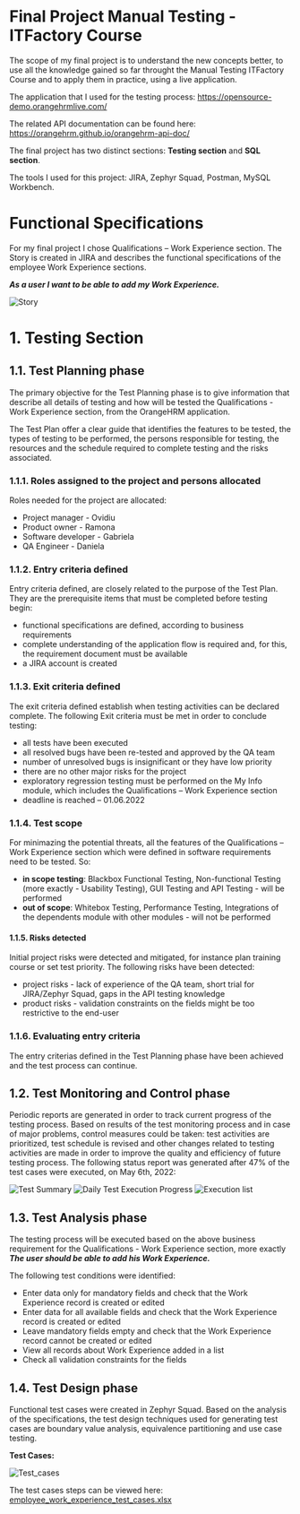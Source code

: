 # Final Project Manual Testing - ITFactory Course

The scope of my final project is to understand the new concepts better, to use all the knowledge gained so far throught the Manual Testing ITFactory Course and to apply them in practice, using a live application.

The application that I used for the testing process: https://opensource-demo.orangehrmlive.com/

The related API documentation can be found here: https://orangehrm.github.io/orangehrm-api-doc/

The final project has two distinct sections: **Testing section** and **SQL section**.

The tools I used for this project: JIRA, Zephyr Squad, Postman, MySQL Workbench.

# Functional Specifications

For my final project I chose Qualifications – Work Experience section. The Story is created in JIRA and describes the functional specifications of the employee Work Experience sections. 


***As a user I want to be able to add my Work Experience.***

![Story](https://user-images.githubusercontent.com/56273858/167291946-5a425123-3129-4ca7-9f0c-bc1ecb817815.jpg)


# 1. Testing Section

## 1.1. Test Planning phase

The primary objective for the Test Planning phase is to give information that describe all details of testing and how will be tested the Qualifications - Work Experience section, from the OrangeHRM application.

The Test Plan offer a clear guide that identifies the features to be tested, the types of testing to be performed, the persons responsible for testing, the resources and the schedule required to complete testing and the risks associated.

### 1.1.1. Roles assigned to the project and persons allocated

Roles needed for the project are allocated:
- Project manager - Ovidiu  
- Product owner - Ramona
- Software developer - Gabriela
- QA Engineer - Daniela 

### 1.1.2. Entry criteria defined

Entry criteria defined, are closely related to the purpose of the Test Plan. They are the prerequisite items that must be completed before testing begin:
- functional specifications are defined, according to business requirements
- complete understanding of the application flow is required and, for this, the requirement document must be available
- a JIRA account is created

### 1.1.3. Exit criteria defined

The exit criteria defined establish when testing activities can be declared complete. The following Exit criteria must be met in order to conclude testing:
- all tests have been executed 
- all resolved bugs have been re-tested and approved by the QA team
- number of unresolved bugs is insignificant or they have low priority 
- there are no other major risks for the project
- exploratory regression testing must be performed on the My Info module, which includes the Qualifications – Work Experience section 
- deadline is reached – 01.06.2022

### 1.1.4. Test scope
For minimazing the potential threats, all the features of the Qualifications – Work Experience section which were defined in software requirements need to be tested. 
So:
- **in scope testing**: Blackbox Functional Testing, Non-functional Testing (more exactly - Usability Testing), GUI Testing and API Testing - will be performed 
- **out of scope**: Whitebox Testing, Performance Testing, Integrations of the dependents module with other modules - will not be performed

#### 1.1.5. Risks detected
Initial project risks were detected and mitigated, for instance plan training course or set test priority.
The following risks have been detected:
- project risks - lack of experience of the QA team, short trial for JIRA/Zephyr Squad, gaps in the API testing knowledge
- product risks - validation constraints on the fields might be too restrictive to the end-user  

### 1.1.6. Evaluating entry criteria

The entry criterias defined in the Test Planning phase have been achieved and the test process can continue.

## 1.2. Test Monitoring and Control phase
Periodic reports are generated in order to track current progress of the testing process. Based on results of the test monitoring process and in case of major problems, control measures could be taken: test activities are prioritized, test schedule is revised and other changes related to testing activities are made in order to improve the quality and efficiency of future testing process. 
The following status report was generated after 47% of the test cases were executed, on May 6th, 2022:

![Test Summary](https://user-images.githubusercontent.com/56273858/167906900-2a261e07-5974-4af4-8e1e-e1fa505587ea.jpg)
![Daily Test Execution Progress](https://user-images.githubusercontent.com/56273858/167906944-4c426c1f-e6d9-48f0-921a-029790a28423.jpg)
![Execution list](https://user-images.githubusercontent.com/56273858/167907083-6cca4d28-2666-4a3c-a6ba-566fec5df4ed.jpg)

## 1.3. Test Analysis phase
The testing process will be executed based on the above business requirement for the Qualifications - Work Experience section, more exactly ***The user should be able to add his Work Experience.***

The following test conditions were identified:
- Enter data only for mandatory fields and check that the Work Experience record is created or edited
- Enter data for all available fields and check that the Work Experience record is created or edited 
- Leave mandatory fields empty and check that the Work Experience record cannot be created or edited
- View all records about Work Experience added in a list 
- Check all validation constraints for the fields 

## 1.4. Test Design phase
Functional test cases were created in Zephyr Squad. Based on the analysis of the specifications, the test design techniques used for generating test cases are boundary value analysis, equivalence partitioning and use case testing.

**Test Cases:**

![Test_cases](https://user-images.githubusercontent.com/56273858/167915185-79e2786a-eaed-4ca9-9dbf-0b6a6c26ada0.jpg)

The test cases steps can be viewed here: 
[employee_work_experience_test_cases.xlsx](https://github.com/danielatuia/manual_testing_portofolio/files/8673173/employee_work_experience_test_cases.xlsx)
